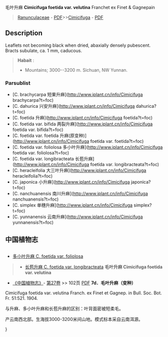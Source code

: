 毛叶升麻 **Cimicifuga foetida var. velutina** Franchet ex Finet & Gagnepain

> [Ranunculaceae](http://www.iplant.cn/info/Ranunculaceae?t=foc) - [PDF](http://www.iplant.cn/foc/pdf/Ranunculaceae.pdf)>>[Cimicifuga](http://www.iplant.cn/info/Cimicifuga?t=foc) - [PDF](http://www.iplant.cn/foc/pdf/Cimicifuga.pdf)

## Description

Leaflets not becoming black when dried, abaxially densely pubescent. Bracts subulate, ca. 1 mm, caducous.
> **Habait** : 
>* Mountains; 3000--3200 m. Sichuan, NW Yunnan.

### Parsublist

* [C.  brachycarpa  短果升麻](http://www.iplant.cn/info/Cimicifuga brachycarpa?t=foc)
* [C.  dahurica  兴安升麻](http://www.iplant.cn/info/Cimicifuga dahurica?t=foc)
* [C.  foetida  升麻](http://www.iplant.cn/info/Cimicifuga foetida?t=foc)
* [C.  foetida var. bifida  两裂升麻](http://www.iplant.cn/info/Cimicifuga foetida var. bifida?t=foc)
* [C.  foetida var. foetida  升麻(原变种)](http://www.iplant.cn/info/Cimicifuga foetida var. foetida?t=foc)
* [C.  foetida var. foliolosa  多小叶升麻](http://www.iplant.cn/info/Cimicifuga foetida var. foliolosa?t=foc)
* [C.  foetida var. longibracteata  长苞升麻](http://www.iplant.cn/info/Cimicifuga foetida var. longibracteata?t=foc)
* [C.  heracleifolia  大三叶升麻](http://www.iplant.cn/info/Cimicifuga heracleifolia?t=foc)
* [C.  japonica  小升麻](http://www.iplant.cn/info/Cimicifuga japonica?t=foc)
* [C.  nanchuanensis  南川升麻](http://www.iplant.cn/info/Cimicifuga nanchuanensis?t=foc)
* [C.  simplex  单穗升麻](http://www.iplant.cn/info/Cimicifuga simplex?t=foc)
* [C.  yunnanensis  云南升麻](http://www.iplant.cn/info/Cimicifuga yunnanensis?t=foc)

## 中国植物志
## 
* [多小叶升麻  C.  foetida var. foliolosa](Cimicifuga-foetida-var-foliolosa-多小叶升麻.md)
> * [长苞升麻  C.  foetida var. longibracteata](Cimicifuga-foetida-var-longibracteata-长苞升麻.md)
**毛叶升麻 Cimicifuga foetida var. velutina**

* [《中国植物志》](http://www.iplant.cn/frps)- [第27卷](http://www.iplant.cn/frps/vol/27) >> 102页 [PDF](http://www.iplant.cn/frps/pdf/27/102b.pdf)
**7d．毛叶升麻（变种）**

Cimicifuga foetida var. velutina Franch. ex Finet et Gagnep. in Bull. Soc. Bot. Fr. 51:521. 1904.

与升麻、多小叶升麻和长苞升麻的区别：叶背面密被短柔毛。

产云南西北部。生海拔3000-3200米间山地。模式标本采自云南洱源。

}